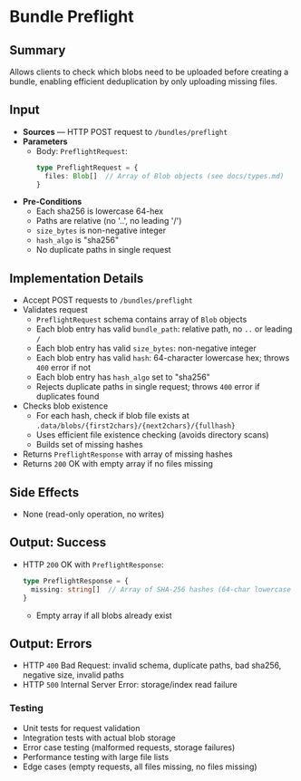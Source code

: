 # Bundle Preflight

## Summary

Allows clients to check which blobs need to be uploaded before creating a bundle, enabling efficient deduplication by only uploading missing files.

## Input

- **Sources** — HTTP POST request to `/bundles/preflight`
- **Parameters**
  - Body: `PreflightRequest`:
    ```typescript
    type PreflightRequest = {
      files: Blob[]  // Array of Blob objects (see docs/types.md)
    }
    ```
- **Pre-Conditions**
  - Each sha256 is lowercase 64-hex
  - Paths are relative (no '..', no leading '/')
  - `size_bytes` is non-negative integer
  - `hash_algo` is "sha256"
  - No duplicate paths in single request

## Implementation Details

- Accept POST requests to `/bundles/preflight`
- Validates request
  - `PreflightRequest` schema contains array of `Blob` objects
  - Each blob entry has valid `bundle_path`: relative path, no `..` or leading `/`
  - Each blob entry has valid `size_bytes`: non-negative integer
  - Each blob entry has valid `hash`: 64-character lowercase hex; throws `400` error if not
  - Each blob entry has `hash_algo` set to "sha256"
  - Rejects duplicate paths in single request; throws `400` error if duplicates found
- Checks blob existence
  - For each hash, check if blob file exists at `.data/blobs/{first2chars}/{next2chars}/{fullhash}`
  - Uses efficient file existence checking (avoids directory scans)
  - Builds set of missing hashes
- Returns `PreflightResponse` with array of missing hashes
- Returns `200` OK with empty array if no files missing

## Side Effects

- None (read-only operation, no writes)

## Output: Success

- HTTP `200` OK with `PreflightResponse`:
  ```typescript
  type PreflightResponse = {
    missing: string[]  // Array of SHA-256 hashes (64-char lowercase hex) that don't exist in blob store
  }
  ```
  - Empty array if all blobs already exist

## Output: Errors

- HTTP `400` Bad Request: invalid schema, duplicate paths, bad sha256, negative size, invalid paths
- HTTP `500` Internal Server Error: storage/index read failure

### Testing
- Unit tests for request validation
- Integration tests with actual blob storage
- Error case testing (malformed requests, storage failures)
- Performance testing with large file lists
- Edge cases (empty requests, all files missing, no files missing)
